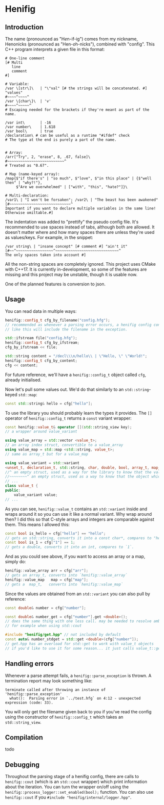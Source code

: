# Henifig

## Introduction

The name (pronounced as "H*e*n-if-ig") comes from my nickname, Henonicks
(pronounced as "Hen-*o*h-nicks"), combined with "config".
This C++ program interprets a given file in this format:

```henifig
# One-line comment
[# Multi
   line
   comment
#]

# Variable:
/var \[str\]\   | "\"val" [# the strings will be concatenated. #] "values"
#~~~~^~~~~^
/var \{char\}\  | 'v'
#~~~~^~~~~~^
# Escaping needed for the brackets if they're meant as part of the name.

/var int\       | -16
/var number\    | 1.618
/var bool\      | true
/declaration\ # can be useful as a runtime "#ifdef" check
# The type at the end is purely a part of the name.


# Array:
/arr["Try", 2, "erase", 8, .67, false]\
#~~~~~~~~~~~~~~~~~~~~~~~~~~^
# Treated as "0.67".

# Map (name-keyed array):
/map{$"if there's" | "so much", $"love", $"in this place" | {$"well then" | "why?!"},
     $"Are we overwhelmed" | ["with", "this", "hate?"]}\

# Multi-declaration:
/var1\ | "I won't be forsaken"; /var2\ | "The beast has been awakened"
[#~~~~~~~~~~~~~~~~~~~~~~~~~~~~^
Important if you want to declare multiple variables in the same line!
Otherwise omittable.#]
```

The indentation was added to "prettify" the pseudo config file. It's recommended to use spaces instead of
tabs, although both are allowed.
It doesn't matter where and how many spaces there are unless they're used as values/keys.
For example, in the snippet:

```henifig
/var string\ | "insane concept" [# comment #] "ain't it"
[#~~^~~~~~~~~~~~~~~~~~^~~~~~~~~~~~~~~~~~~~~~~~~~~~~~^
The only spaces taken into account #]
```

All the non-string spaces are completely ignored.
This project uses CMake with C++17. It is currently in-development, so some of the features are missing
and this project may be unstable, though it is usable now.

One of the planned features is conversion to json.

## Usage

You can read data in multiple ways:

```cpp
henifig::config_t cfg_by_filename("config.hfg");
// recommended as whenever a parsing error occurs, a henifig config constructed
// like this will include the filename in the exception.

std::ifstream file("config.hfg");
henifig::config_t cfg_by_ifstream;
cfg_by_ifstream << file;

std::string content = "/decl\\\n/hello\\ | \"Hello, \" \"World!";
henifig::config_t cfg_by_content;
cfg << content;
```

For future reference, we'll have a `henifig::config_t` object called `cfg`, already initialised.

Now let's pull some values out. We'd do that similarly to an `std::string`-keyed `std::map`:

```cpp
const std::string& hello = cfg["hello"];
```

To use the library you should probably learn the types it provides.
The `[]` operator of `henifig::config_t` returns a `const` variant wrapper:

```cpp
const henifig::value_t& operator [](std::string_view key);
// a wrapper around value_variant

using value_array = std::vector <value_t>;
// an array index struct, convertible to a value_array
using value_map = std::map <std::string, value_t>;
// same as array_t but for a value_map

using value_variant = std::variant
<unset_t, declaration_t, std::string, char, double, bool, array_t, map_t>;
//^ an empty struct, used as a way for the library to know that the value hasn't been assigned
//~~~~~~~~^ an empty struct, used as a way to know that the object which doesn't need a value exists
// ...
class value_t {
public:
	value_variant value;
// ...
```

As you can see, `henifig::value_t` contains an `std::variant` inside and wraps around it
so you can use it like a normal variant. Why wrap around then? I did this so that
C-style arrays and integers are comparable against them. This means I allowed this:

```cpp
const bool is_hello = cfg["hello"] == "hello";
// gets an std::string, converts it into a const char*, compares to "hello".
const bool is_1 = cfg["1"] == 1;
// gets a double, converts it into an int, compares to `1`.
```

And as you could see above, if you want to access an array or a map, simply do:

```cpp
henifig::value_array arr = cfg["arr"];
// gets an array_t, converts into `henifig::value_array`
henifig::value_map   map = cfg["map"];
// gets a  map_t,   converts into `henifig::value_map`
```

Since the values are obtained from an `std::variant` you can also pull by reference:

```cpp
const double& number = cfg["number"];

const double& number_get = cfg["number"].get <double>();
// does the same thing with one less call. may be needed to resolve ambiguity issues,
// for example when using std::cout

#include "henifig/get.hpp" // not included by default
const auto& number_stdget = std::get <double>(cfg["number"]);
// get.hpp has an overload for std::get to work with value_t objects
// if you'd like to use it for some reason... it just calls value_t::get <T>().
```

## Handling errors

Whenever a parse attempt fails, a `henifig::parse_exception` is thrown. A termination report may look something like:

```
terminate called after throwing an instance of 'henifig::parse_exception'
  what():  Parsing error in `../test.hfg` on 4:12 - unexpected expression (code: 33).
```

You will only get the filename given back to you if you've read the config using the constructor of
`henifig::config_t` which takes an `std::string_view`.

## Compilation

todo

## Debugging

Throughout the parsing stage of a henifig config, there are calls to `henifig::cout` (which is an `std::cout` wrapper)
which print information about the iteration. You can turn the wrapper on/off using the
`henifig::process_logger::set_enabled(bool);` function. You can also use `henifig::cout` if you
`#include "henifig/internal/logger.hpp"`.

